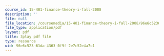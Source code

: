 ```yaml
---
course_id: 15-401-finance-theory-i-fall-2008
description: ''
file: null
file_location: /coursemedia/15-401-finance-theory-i-fall-2008/96e6c52361da43630f9f2e7c52e4a7c1_P03PfYgNjmw.pdf
file_type: application/pdf
layout: pdf
title: 3play pdf file
type: resource
uid: 96e6c523-61da-4363-0f9f-2e7c52e4a7c1
---
```

